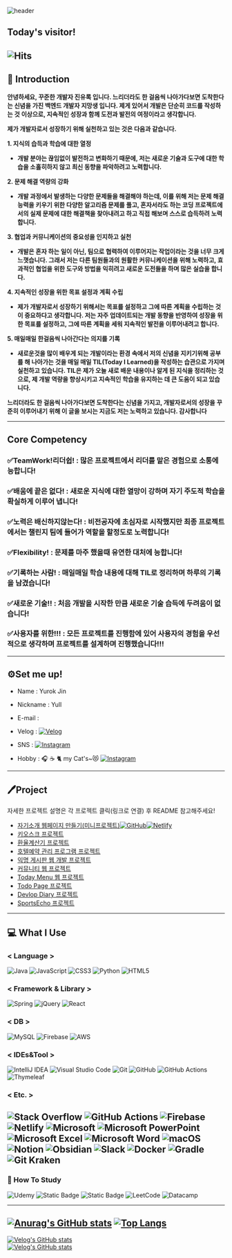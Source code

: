 ![header](https://capsule-render.vercel.app/api?type=waving&color=random&height=250&section=header&text=Yull's%20Record&fontSize=100&animation=fadeIn)


## Today's visitor!
![Hits](https://hits.seeyoufarm.com/api/count/incr/badge.svg?url=https%3A%2F%2Fgithub.com%2Fjinyr1128&count_bg=%23FFFB00&title_bg=%23555555&icon=github.svg&icon_color=%23FFFFFF&title=&edge_flat=false) </center>
---
## 🌠 Introduction
**안녕하세요, 꾸준한 개발자 진유록 입니다. 느리더라도 한 걸음씩 나아가다보면 도착한다는 신념을 가진 백엔드 개발자 지망생 입니다. 제게 있어서 개발은 단순히 코드를 작성하는 것 이상으로, 지속적인 성장과 함께 도전과 발전의 여정이라고 생각합니다.**

**제가 개발자로서 성장하기 위해 실천하고 있는 것은 다음과 같습니다.**

**1. 지식의 습득과 학습에 대한 열정**
- **개발 분야는 끊임없이 발전하고 변화하기 때문에, 저는 새로운 기술과 도구에 대한 학습을 소홀히하지 않고 최신 동향을 파악하려고 노력합니다.**

**2. 문제 해결 역량의 강화**
- **개발 과정에서 발생하는 다양한 문제들을 해결해야 하는데, 이를 위해 저는 문제 해결 능력을 키우기 위한 다양한 알고리즘 문제를 풀고, 혼자서라도 하는 코딩 프로젝트에서의 실제 문제에 대한 해결책을 찾아내려고 하고 직접 해보며 스스로 습득하려 노력합니다.**

**3. 협업과 커뮤니케이션의 중요성을 인지하고 실천** 
- **개발은 혼자 하는 일이 아닌, 팀으로 협력하여 이루어지는 작업이라는 것을 너무 크게 느꼇습니다. 그래서 저는 다른 팀원들과의 원활한 커뮤니케이션을 위해 노력하고, 효과적인 협업을 위한 도구와 방법을 익히려고 새로운 도전들을 하며 많은 실습을 합니다.**

**4. 지속적인 성장을 위한 목표 설정과 계획 수립**
- **제가 개발자로서 성장하기 위해서는 목표를 설정하고 그에 따른 계획을 수립하는 것이 중요하다고 생각합니다. 저는 자주 업데이트되는 개발 동향을 반영하여 성장을 위한 목표를 설정하고, 그에 따른 계획을 세워 지속적인 발전을 이루어내려고 합니다.**

**5. 매일매일 한걸음씩 나아간다는 의지를 기록**
- **새로운것을 많이 배우게 되는 개발이라는 환경 속에서 저의 신념을 지키기위해 공부를 해 나아가는 것을 매일 매일 TIL(Today I Learned)을 작성하는 습관으로 가지며 실천하고 있습니다. TIL은 제가 오늘 새로 배운 내용이나 알게 된 지식을 정리하는 것으로, 제 개발 역량을 향상시키고 지속적인 학습을 유지하는 데 큰 도움이 되고 있습니다.**


**느리더라도 한 걸음씩 나아가다보면 도착한다는 신념을 가지고, 개발자로서의 성장을 꾸준히 이루어내기 위해 이 글을 보시는 지금도 저는 노력하고 있습니다. 감사합니다**

---- 

## Core Competency 

### ✅**TeamWork!리더쉽!** : 많은 프로젝트에서 리더를 맡은 경험으로 소통에 능합니다!

### ✅**배움에 끝은 없다!** : 새로운 지식에 대한 열망이 강하며 자기 주도적 학습을 확실하게 이루어 냅니다!

### ✅노력은 배신하지않는다! : 비전공자에 초심자로 시작했지만 최종 프로젝트에서는 **챌린지** 팀에 들어가 역할을 할정도로 노력합니다!

### ✅**Flexibility!** : 문제를 마주 했을때 유연한 대처에 능합니다!

### ✅**기록하는 사람!** : 매일매일 학습 내용에 대해 TIL로 정리하며 하루의 기록을 남겼습니다!

### ✅**새로운 기술!! : 처음 개발을 시작한 만큼** 새로운 기술 습득에 두려움이 없습니다!

### ✅사용자를 위한!!! : 모든 프로젝트를 진행함에 있어 사용자의 경험을 우선적으로 생각하며 프로젝트를 설계하며 진행했습니다!!!

---
## ⚙️Set me up! 
- Name : Yurok Jin

- Nickname : Yull

- E-mail :

- Velog :   <a href=“https://velog.io/@jinyr1128”>[![Velog](https://img.shields.io/badge/Velog-3DDC84?style=flat-square&logoBlogger&logoColor=white)](https://velog.io/@jinyr1128)
  </a>

- SNS :   <a href ="https://www.instagram.com/yulgiii_1128_/">![Instagram](https://img.shields.io/badge/Instagram-%23E4405F.svg?style=for-the-badge&logo=Instagram&logoColor=white) </a>

- Hobby : 🎧 ☕️ 🐈 my Cat's~😻 <a href ="https://instagram.com/zip4.4cats?igshid=MTNiYzNiMzkwZA%3D%3D&utm_source=qr">![Instagram](https://img.shields.io/badge/Instagram-%23E4405F.svg?style=for-the-badge&logo=Instagram&logoColor=white) </a>

---
## 🖊️Project 
자세한 프로젝트 설명은 각 프로젝트 클릭(링크로 연결) 후 README 참고해주세요!

- <a href="https://clproject.netlify.app">자기소개 웹페이지 만들기(미니프로젝트)</a><a href="https://github.com/jinyr1128/CLProject">![GitHub](https://img.shields.io/badge/github-%23121011.svg?style=for-the-badge&logo=github&logoColor=white)</a><a href="https://clproject.netlify.app">![Netlify](https://img.shields.io/badge/netlify-%23000000.svg?style=for-the-badge&logo=netlify&logoColor=#00C7B7)</a>
- <a href="https://github.com/jinyr1128/kioskPJ">키오스크 프로젝트</a>
- <a href="https://github.com/jinyr1128/CCProject">환율계산기 프로젝트</a> 
- <a href="https://github.com/jinyr1128/HRSProject">호텔예약 관리 프로그램 프로젝트</a>
- <a href="https://github.com/jinyr1128/AMBProject">익명 게시판 웹 개발 프로젝트</a>
- <a href="https://github.com/jinyr1128/PPProject">커뮤니티 웹 프로젝트</a>
- <a href="https://github.com/jinyr1128/TMProjcet">Today Menu 웹 프로젝트</a>
- <a href="https://github.com/jinyr1128/TodoBlog">Todo Page 프로젝트</a>
- <a href="https://github.com/jinyr1128/DDProject">Devlop Diary 프로젝트</a>
- <a href="https://github.com/orgs/SportsEcho/repositories">SportsEcho 프로젝트</a>
---
 ## 💻 What I Use

### < Language >
![Java](https://img.shields.io/badge/java-%23ED8B00.svg?style=for-the-badge&logo=openjdk&logoColor=white)
![JavaScript](https://img.shields.io/badge/javascript-%23323330.svg?style=for-the-badge&logo=javascript&logoColor=%23F7DF1E)
![CSS3](https://img.shields.io/badge/css3-%231572B6.svg?style=for-the-badge&logo=css3&logoColor=white)
![Python](https://img.shields.io/badge/python-3670A0?style=for-the-badge&logo=python&logoColor=ffdd54)
![HTML5](https://img.shields.io/badge/html5-%23E34F26.svg?style=for-the-badge&logo=html5&logoColor=white)


### < Framework & Library >

![Spring](https://img.shields.io/badge/spring-%236DB33F.svg?style=for-the-badge&logo=spring&logoColor=white)
![jQuery](https://img.shields.io/badge/jquery-%230769AD.svg?style=for-the-badge&logo=jquery&logoColor=white)
![React](https://img.shields.io/badge/react-%2320232a.svg?style=for-the-badge&logo=react&logoColor=%2361DAFB)

### < DB >
![MySQL](https://img.shields.io/badge/mysql-%2300f.svg?style=for-the-badge&logo=mysql&logoColor=white)
![Firebase](https://img.shields.io/badge/Firebase-039BE5?style=for-the-badge&logo=Firebase&logoColor=white)
![AWS](https://img.shields.io/badge/AWS-%23FF9900.svg?style=for-the-badge&logo=amazon-aws&logoColor=white)


### < IDEs&Tool >

![IntelliJ IDEA](https://img.shields.io/badge/IntelliJIDEA-000000.svg?style=for-the-badge&logo=intellij-idea&logoColor=white)
![Visual Studio Code](https://img.shields.io/badge/Visual%20Studio%20Code-0078d7.svg?style=for-the-badge&logo=visual-studio-code&logoColor=white)
![Git](https://img.shields.io/badge/git-%23F05033.svg?style=for-the-badge&logo=git&logoColor=white)
![GitHub](https://img.shields.io/badge/github-%23121011.svg?style=for-the-badge&logo=github&logoColor=white)
![GitHub Actions](https://img.shields.io/badge/github%20actions-%232671E5.svg?style=for-the-badge&logo=githubactions&logoColor=white)
![Thymeleaf](https://img.shields.io/badge/Thymeleaf-%23005C0F.svg?style=for-the-badge&logo=Thymeleaf&logoColor=white)



### < Etc. >
![Stack Overflow](https://img.shields.io/badge/-Stackoverflow-FE7A16?style=for-the-badge&logo=stack-overflow&logoColor=white)
![GitHub Actions](https://img.shields.io/badge/github%20actions-%232671E5.svg?style=for-the-badge&logo=githubactions&logoColor=white)
![Firebase](https://img.shields.io/badge/firebase-%23039BE5.svg?style=for-the-badge&logo=firebase)
![Netlify](https://img.shields.io/badge/netlify-%23000000.svg?style=for-the-badge&logo=netlify&logoColor=#00C7B7)
![Microsoft](https://img.shields.io/badge/Microsoft-0078D4?style=for-the-badge&logo=microsoft&logoColor=white)
![Microsoft PowerPoint](https://img.shields.io/badge/Microsoft_PowerPoint-B7472A?style=for-the-badge&logo=microsoft-powerpoint&logoColor=white)
![Microsoft Excel](https://img.shields.io/badge/Microsoft_Excel-217346?style=for-the-badge&logo=microsoft-excel&logoColor=white)
![Microsoft Word](https://img.shields.io/badge/Microsoft_Word-2B579A?style=for-the-badge&logo=microsoft-word&logoColor=white)
![macOS](https://img.shields.io/badge/mac%20os-000000?style=for-the-badge&logo=macos&logoColor=F0F0F0)
![Notion](https://img.shields.io/badge/Notion-%23000000.svg?style=for-the-badge&logo=notion&logoColor=white)
![Obsidian](https://img.shields.io/badge/Obsidian-%23483699.svg?style=for-the-badge&logo=obsidian&logoColor=white)
![Slack](https://img.shields.io/badge/Slack-4A154B?style=for-the-badge&logo=slack&logoColor=white)
![Docker](https://img.shields.io/badge/docker-%230db7ed.svg?style=for-the-badge&logo=docker&logoColor=white)
![Gradle](https://img.shields.io/badge/Gradle-02303A.svg?style=for-the-badge&logo=Gradle&logoColor=white)
![Git Kraken](https://img.shields.io/badge/GitKraken-black?style=for-the-badge&logo=GitKraken&logoColor=white)
---
### 📖 How To Study

![Udemy](https://img.shields.io/badge/Udemy-A435F0?style=for-the-badge&logo=Udemy&logoColor=white)
![Static Badge](https://img.shields.io/badge/%EB%82%B4%EC%9D%BC%EB%B0%B0%EC%9D%BC%EC%BA%A0%ED%94%84-BE3939?style=flat-square&logo=thespritersresource)
![Static Badge](https://img.shields.io/badge/Inflearn-199900?style=flat-square&logo=leaflet)
![LeetCode](https://img.shields.io/badge/LeetCode-000000?style=for-the-badge&logo=LeetCode&logoColor=#d16c06)
![Datacamp](https://img.shields.io/badge/Datacamp-05192D?style=for-the-badge&logo=datacamp&logoColor=03E860)




---


[![Anurag's GitHub stats](https://github-readme-stats.vercel.app/api?username=jinyr1128&theme=dark&show_icons=true)](https://github.com/jinyr1128/github-readme-stats)
[![Top Langs](https://github-readme-stats.vercel.app/api/top-langs/?username=jinyr1128&layout=compact)](https://github.com/jinyr1128/github-readme-stats)
---
 [![Velog's GitHub stats](https://velog-readme-stats.vercel.app/api/badge?name=jinyr1128)](https://velog.io/@jinyr1128)<br>
 [![Velog's GitHub stats](https://velog-readme-stats.vercel.app/api?name=jinyr1128)](https://velog.io/@jinyr1128/series/%EA%B0%9C%EB%B0%9C%EC%9E%90%EB%A1%9C%EC%9D%98-%EC%B7%A8%EC%97%85%EC%9D%84-%EC%A4%80%EB%B9%84%ED%95%98%EB%A9%B0)
